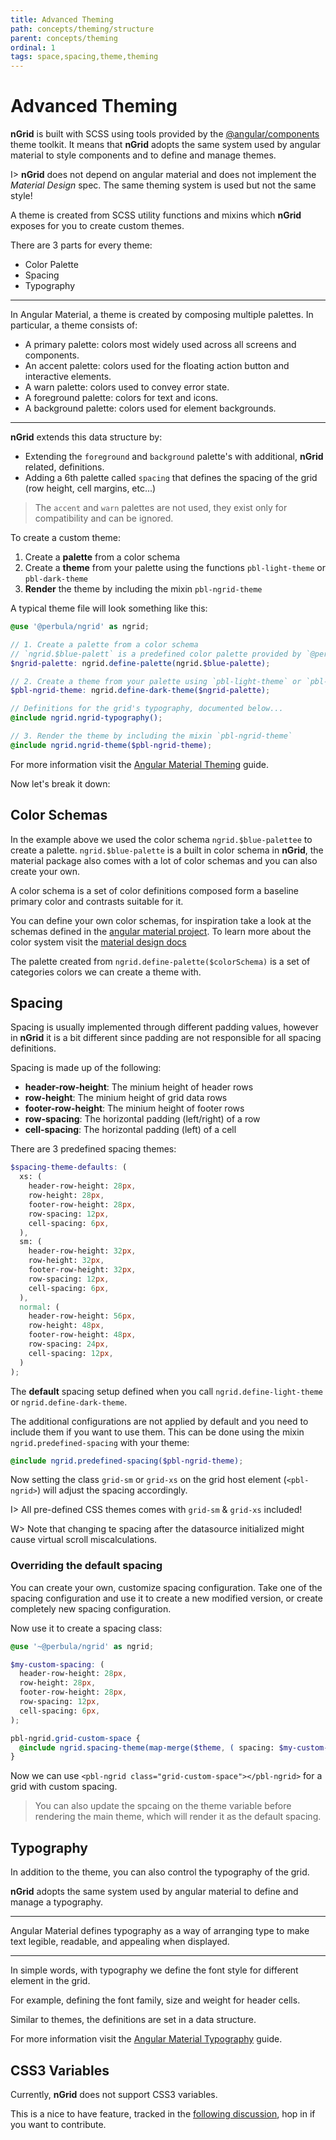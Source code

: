 ```yaml
---
title: Advanced Theming
path: concepts/theming/structure
parent: concepts/theming
ordinal: 1
tags: space,spacing,theme,theming
---
```

# Advanced Theming

**nGrid** is built with SCSS using tools provided by the [@angular/components](https://material.angular.io/guides) theme toolkit.
It means that **nGrid** adopts the same system used by angular material to style components and to define and manage themes.

I> **nGrid** does not depend on angular material and does not implement the *Material Design* spec.
The same theming system is used but not the same style!

A theme is created from SCSS utility functions and mixins which **nGrid** exposes for you to create custom themes.

There are 3 parts for every theme:

- Color Palette
- Spacing
- Typography

---

In Angular Material, a theme is created by composing multiple palettes. In particular, a theme consists of:

- A primary palette: colors most widely used across all screens and components.
- An accent palette: colors used for the floating action button and interactive elements.
- A warn palette: colors used to convey error state.
- A foreground palette: colors for text and icons.
- A background palette: colors used for element backgrounds.


---

**nGrid** extends this data structure by:

- Extending the `foreground` and `background` palette's with additional, **nGrid** related, definitions.
- Adding a 6th palette called `spacing` that defines the spacing of the grid (row height, cell margins, etc...)

> The `accent` and `warn` palettes are not used, they exist only for compatibility and can be ignored.

To create a custom theme:

1. Create a **palette** from a color schema
2. Create a **theme** from your palette using the functions `pbl-light-theme` or `pbl-dark-theme`
3. **Render** the theme by including the mixin `pbl-ngrid-theme`

A typical theme file will look something like this:

```scss
@use '@perbula/ngrid' as ngrid;

// 1. Create a palette from a color schema
// `ngrid.$blue-palett` is a predefined color palette provided by `@perbula/ngrid/theming`
$ngrid-palette: ngrid.define-palette(ngrid.$blue-palette);

// 2. Create a theme from your palette using `pbl-light-theme` or `pbl-dark-theme`
$pbl-ngrid-theme: ngrid.define-dark-theme($ngrid-palette);

// Definitions for the grid's typography, documented below...
@include ngrid.ngrid-typography();

// 3. Render the theme by including the mixin `pbl-ngrid-theme`
@include ngrid.ngrid-theme($pbl-ngrid-theme);
```

For more information visit the <a href="https://material.angular.io/guide/theming" target="_blank">Angular Material Theming</a> guide.

Now let's break it down:

## Color Schemas

In the example above we used the color schema `ngrid.$blue-palettee` to create a palette.
`ngrid.$blue-palette` is a built in color schema in **nGrid**, the material package also comes with a lot of color schemas and you can also create your own.

A color schema is a set of color definitions composed form a baseline primary color and contrasts suitable for it.

You can define your own color schemas, for inspiration take a look at the schemas defined in the <a href="https://github.com/angular/components/blob/8139358926b9d486b7f271778752fd73b50970af/src/material/core/theming/_palette.scss#L39" target="_blank">angular material project</a>.
To learn more about the color system visit the <a href="https://material.io/design/color" target="_blank">material design docs</a>

The palette created from `ngrid.define-palette($colorSchema)` is a set of categories colors we can create a theme with.

## Spacing

Spacing is usually implemented through different padding values, however in **nGrid** it is a bit different since padding are not responsible for all spacing definitions.

Spacing is made up of the following:

- **header-row-height**: The minium height of header rows
- **row-height**: The minium height of grid data rows
- **footer-row-height**: The minium height of footer rows
- **row-spacing**: The horizontal padding (left/right) of a row
- **cell-spacing**: The horizontal padding (left) of a cell

There are 3 predefined spacing themes:

```scss
$spacing-theme-defaults: (
  xs: (
    header-row-height: 28px,
    row-height: 28px,
    footer-row-height: 28px,
    row-spacing: 12px,
    cell-spacing: 6px,
  ),
  sm: (
    header-row-height: 32px,
    row-height: 32px,
    footer-row-height: 32px,
    row-spacing: 12px,
    cell-spacing: 6px,
  ),
  normal: (
    header-row-height: 56px,
    row-height: 48px,
    footer-row-height: 48px,
    row-spacing: 24px,
    cell-spacing: 12px,
  )
);
```

The **default** spacing setup defined when you call `ngrid.define-light-theme` or `ngrid.define-dark-theme`.

The additional configurations are not applied by default and you need to include them if you want to use them.
This can be done using the mixin `ngrid.predefined-spacing` with your theme:

```scss
@include ngrid.predefined-spacing($pbl-ngrid-theme);
```

Now setting the class `grid-sm` or `grid-xs` on the grid host element (`<pbl-ngrid>`) will adjust the spacing accordingly.

I> All pre-defined CSS themes comes with `grid-sm` & `grid-xs` included!

<div pbl-example-view="pbl-spacing-example"></div>

W> Note that changing te spacing after the datasource initialized might cause virtual scroll miscalculations.

### Overriding the default spacing

You can create your own, customize spacing configuration.
Take one of the spacing configuration and use it to create a new modified version, or create completely new spacing configuration.

Now use it to create a spacing class:

```scss
@use '~@perbula/ngrid' as ngrid;

$my-custom-spacing: (
  header-row-height: 28px,
  row-height: 28px,
  footer-row-height: 28px,
  row-spacing: 12px,
  cell-spacing: 6px,
);

pbl-ngrid.grid-custom-space {
  @include ngrid.spacing-theme(map-merge($theme, ( spacing: $my-custom-spacing )));
}
```

Now we can use `<pbl-ngrid class="grid-custom-space"></pbl-ngrid>` for a grid with custom spacing.


> You can also update the spcaing on the theme variable before rendering the main theme, which will render it as the default spacing.


## Typography

In addition to the theme, you can also control the typography of the grid.

**nGrid** adopts the same system used by angular material to define and manage a typography.

---

Angular Material defines typography as a way of arranging type to make text legible, readable, and appealing when displayed.

---

In simple words, with typography we define the font style for different element in the grid.

For example, defining the font family, size and weight for header cells.

Similar to themes, the definitions are set in a data structure.

For more information visit the <a href="https://material.angular.io/guide/typography" target="_blank">Angular Material Typography</a> guide.

## CSS3 Variables

Currently, **nGrid** does not support CSS3 variables.

This is a nice to have feature, tracked in the [following discussion](https://github.com/shlomiassaf/ngrid/discussions/136), hop in if you want to contribute.
